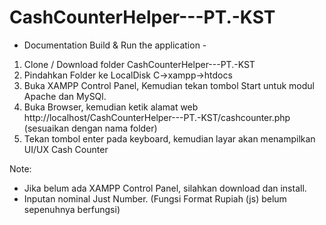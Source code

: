 # CashCounterHelper---PT.-KST

- Documentation Build & Run the application - 

1. Clone / Download folder CashCounterHelper---PT.-KST
2. Pindahkan Folder ke LocalDisk C->xampp->htdocs
3. Buka XAMPP Control Panel, Kemudian tekan tombol Start untuk modul Apache dan MySQl. 
4. Buka Browser, kemudian ketik alamat web http://localhost/CashCounterHelper---PT.-KST/cashcounter.php (sesuaikan dengan nama folder)
5. Tekan tombol enter pada keyboard, kemudian layar akan menampilkan UI/UX Cash Counter 

Note: 
- Jika belum ada XAMPP Control Panel, silahkan download dan install. 
- Inputan nominal Just Number. (Fungsi Format Rupiah (js) belum sepenuhnya berfungsi)
